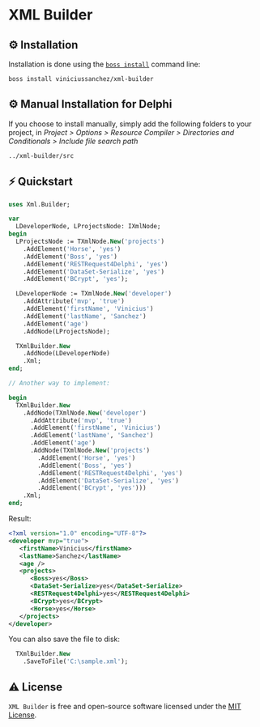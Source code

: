 # XML Builder

## ⚙️ Installation
Installation is done using the [`boss install`](https://github.com/HashLoad/boss) command line:
``` sh
boss install viniciussanchez/xml-builder
```

## ⚙️ Manual Installation for Delphi
If you choose to install manually, simply add the following folders to your project, in *Project > Options > Resource Compiler > Directories and Conditionals > Include file search path*
```
../xml-builder/src
```

## ⚡️ Quickstart

```pascal
uses Xml.Builder;

var
  LDeveloperNode, LProjectsNode: IXmlNode;
begin
  LProjectsNode := TXmlNode.New('projects')
    .AddElement('Horse', 'yes')
    .AddElement('Boss', 'yes')
    .AddElement('RESTRequest4Delphi', 'yes')
    .AddElement('DataSet-Serialize', 'yes')
    .AddElement('BCrypt', 'yes');

  LDeveloperNode := TXmlNode.New('developer')
    .AddAttribute('mvp', 'true')
    .AddElement('firstName', 'Vinicius')
    .AddElement('lastName', 'Sanchez')
    .AddElement('age')
    .AddNode(LProjectsNode);

  TXmlBuilder.New
    .AddNode(LDeveloperNode)
    .Xml;
end;

// Another way to implement:

begin
  TXmlBuilder.New
    .AddNode(TXmlNode.New('developer')
      .AddAttribute('mvp', 'true')
      .AddElement('firstName', 'Vinicius')
      .AddElement('lastName', 'Sanchez')
      .AddElement('age')
      .AddNode(TXmlNode.New('projects')
        .AddElement('Horse', 'yes')
        .AddElement('Boss', 'yes')
        .AddElement('RESTRequest4Delphi', 'yes')
        .AddElement('DataSet-Serialize', 'yes')
        .AddElement('BCrypt', 'yes')))
    .Xml;
end;
``` 
Result:
```xml
<?xml version="1.0" encoding="UTF-8"?>
<developer mvp="true">
   <firstName>Vinicius</firstName>
   <lastName>Sanchez</lastName>
   <age />
   <projects>
      <Boss>yes</Boss>
      <DataSet-Serialize>yes</DataSet-Serialize>
      <RESTRequest4Delphi>yes</RESTRequest4Delphi>
      <BCrypt>yes</BCrypt>
      <Horse>yes</Horse>
   </projects>
</developer>
```
You can also save the file to disk:
```pascal
  TXmlBuilder.New
    .SaveToFile('C:\sample.xml');
```

## ⚠️ License

`XML Builder` is free and open-source software licensed under the [MIT License](https://github.com/viniciussanchez/xml-builder/blob/master/LICENSE). 
